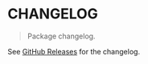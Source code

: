 # CHANGELOG

> Package changelog.

See [GitHub Releases](https://github.com/stdlib-js/constants-float32-min-safe-integer/releases) for the changelog.
